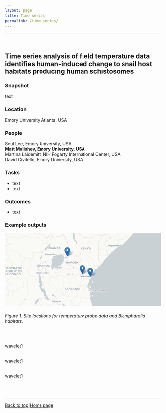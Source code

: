 ```yaml
---
layout: page
title: Time series
permalink: /time_series/
---
```

<a id="top"></a>

******  
<br>  

## Time series analysis of field temperature data identifies human-induced change to snail host habitats producing human schistosomes  

### Snapshot  

text

### Location  

Emory University Atlanta, USA

### People  

Seul Lee, Emory University, USA       
**Matt Malishev, Emory University, USA**    
Martina Laidemitt, NIH Fogarty International Center, USA  
David Civitello, Emory University, USA      

### Tasks   

* text 
* text       

### Outcomes    

* text    

### Example outputs 

![](img/time_series_sitelocs.png)  
###### Figure 1. Site locations for temperature probe data and _Biompharalia_ habitats.  
<br>  

[wavelet1](time_series1.jpg)  
<br>  

[wavelet1](time_series2.jpg)  
<br>  

[wavelet1](time_series3.jpg)  
 
<br>  
<br>  

******  

[Back to top](#top)|[Home page](./index.md)
